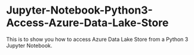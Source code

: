 # Jupyter-Notebook-Python3-Access-Azure-Data-Lake-Store
This is to show you how to access Azure Data Lake Store from a Python 3 Jupyter Notebook.
